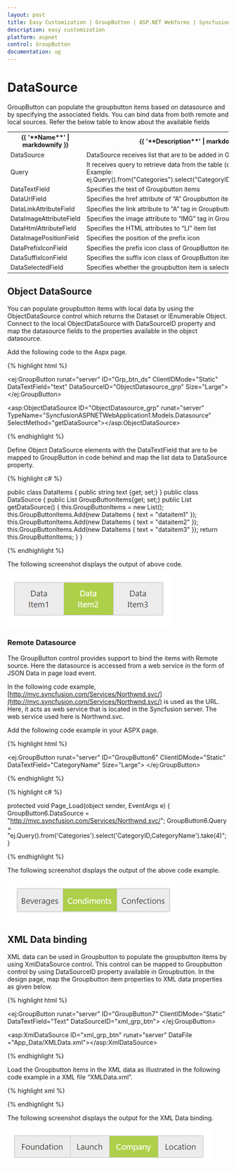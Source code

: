 ```yaml
---
layout: post
title: Easy Customization | GroupButton | ASP.NET Webforms | Syncfusion
description: easy customization
platform: aspnet
control: GroupButton
documentation: ug
---
```


# DataSource

GroupButton can populate the groupbutton items based on datasource and by specifying the associated fields. You can bind data from both remote and local sources.
Refer the below table to know about the available fields

<table>
<tr>
<th>
{{ '**Name**' | markdownify }}</th>
<th>
{{ '**Description**' | markdownify }}</th>
</tr>
<tr>
<td>
DataSource</td><td>
DataSource receives list that are to be added in Groupbutton items. </td></tr>
<tr>
<td>
Query</td>
<td>
It receives query to retrieve data from the table (query is same as SQL). Example:  ej.Query().from("Categories").select("CategoryID,CategoryName").take(4);</td></tr>
<tr>
<td>
DataTextField</td><td>
Specifies the text of Groupbutton items</td></tr>
<tr>
<td>
DataUrlField</td><td>
Specifies the href attribute of “A” Groupbutton items</td></tr>
<tr>
<td>
DataLinkAttributeField</td><td>
Specifies the link attribute to “A” tag in Groupbutton items</td></tr>
<tr>
<td>
DataImageAttributeField</td><td>
Specifies the image attribute to “IMG” tag in Groupbutton items</td></tr>
<tr>
<td>
DataHtmlAttributeField</td><td>
Specifies the HTML attributes to “LI” item list</td></tr>
<tr>
<td>
DataImagePositionField</td><td>
Specifies the position of the prefix icon </td></tr>
<tr>
<td>
DataPrefixIconField</td><td>
Specifies the prefix icon class of GroupButton items </td></tr>
<tr>
<td>
DataSuffixIconField</td><td>
Specifies the suffix icon class of GroupButton items </td></tr>
<tr>
<td>
DataSelectedField</td><td>
Specifies whether the groupbutton item is selected or not </td></tr>
</table>

## Object DataSource
You can populate groupbutton items with local data by using the ObjectDataSource control which returns the Dataset or IEnumerable Object.
Connect to the local ObjectDataSource with DataSourceID property and map the datasource fields to the properties available in the object datasource.

Add the following code to the Aspx page.

{% highlight html %}

<ej:GroupButton runat="server" ID="Grp_btn_ds" ClientIDMode="Static" DataTextField="text" DataSourceID="ObjectDatasource_grp" Size="Large">
</ej:GroupButton>

<asp:ObjectDataSource ID="ObjectDatasource_grp" runat="server" TypeName="SyncfusionASPNETWebApplication1.Models.Datasource" SelectMethod="getDataSource"></asp:ObjectDataSource>

{% endhighlight %}

Define Object DataSource elements with the DataTextField that are to be mapped to GroupButton in code behind and map the list data to DataSource property.

{% highlight c# %}

public class DataItems
{
    public string text {get; set;}
}
public class DataSource
{
    public List<DataItems> GroupButtonItems{get; set;}
    public List<DataItems> getDataSource()
    {
        this.GroupButtonItems = new List<DataItems>();
        this.GroupButtonItems.Add(new DataItems { text = "dataitem1" });
        this.GroupButtonItems.Add(new DataItems { text = "dataitem2" });
        this.GroupButtonItems.Add(new DataItems { text = "dataitem3" });
        return this.GroupButtonItems;
    }
}

{% endhighlight %}

The following screenshot displays the output of above code.

![](Datasource_images/object.png)

### Remote Datasource

The GroupButton control provides support to bind the items with Remote source. Here the datasource is accessed from a web service in the form of JSON Data in page load event.

In the following code example, [http://mvc.syncfusion.com/Services/Northwnd.svc/](http://mvc.syncfusion.com/Services/Northwnd.svc/) is used as the URL. Here, it acts as web service that is located in the Syncfusion server. The web service used here is Northwnd.svc. 

Add the following code example in your ASPX page.

{% highlight html %}

<ej:GroupButton runat="server" ID="GroupButton6" ClientIDMode="Static" DataTextField="CategoryName" Size="Large">
</ej:GroupButton>

{% endhighlight %}

{% highlight c# %}

  protected void Page_Load(object sender, EventArgs e)
    {
        GroupButton6.DataSource = "http://mvc.syncfusion.com/Services/Northwnd.svc/";
        GroupButton6.Query = "ej.Query().from('Categories').select('CategoryID,CategoryName').take(4)";
    }

{% endhighlight %}

The following screenshot displays the output of the above code example. 

![](Datasource_images/remote.png)

## XML Data binding

XML data can be used in Groupbutton to populate the groupbutton items by using XmlDataSource control. This control can be mapped to Groupbutton control by using DataSourceID property available in Groupbutton.
In the design page, map the Groupbutton item properties to XML data properties as given below.

{% highlight html %}

<ej:GroupButton runat="server" ID="GroupButton7" ClientIDMode="Static" DataTextField="Text" DataSourceID="xml_grp_btn">
</ej:GroupButton>

<asp:XmlDataSource ID="xml_grp_btn" runat="server" DataFile ="App_Data/XMLData.xml"></asp:XmlDataSource>

{% endhighlight %}

Load the Groupbutton items in the XML data as illustrated in the following code example in a XML file “XMLData.xml”.

{% highlight xml %}

<?xml version="1.0" encoding="utf-8" ?>

<Items>
<Item Text="Foundation"></Item>

<Item Text="Launch"></Item>

<Item Text="Company" ></Item>

<Item Text="Location"></Item>

</Items>

{% endhighlight %}

The following screenshot displays the output for the XML Data binding.                                                                                                       

![](Datasource_images/xml.png) 